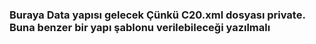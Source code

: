 ### Buraya Data yapısı gelecek Çünkü C20.xml dosyası private. Buna benzer bir yapı şablonu verilebileceği yazılmalı